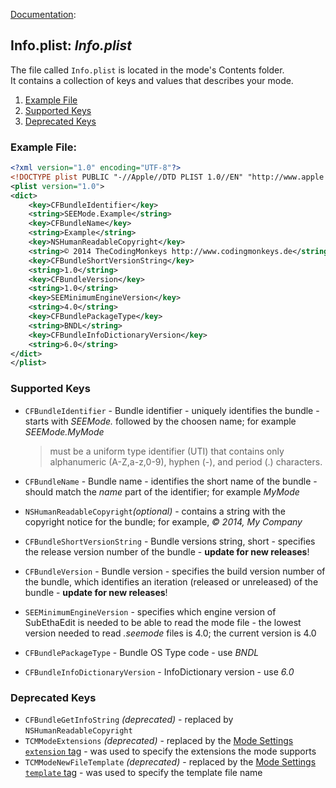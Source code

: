 [Documentation][ModeExample]:
## Info.plist: _Info.plist_

The file called `Info.plist` is located in the mode's Contents folder.  
It contains a collection of keys and values that describes your mode. 

1. [Example File](#ExampleFile)
2. [Supported Keys](#SupportedKeys)
3. [Deprecated Keys](#DeprecatedKeys)





### <a name="ExampleFile"></a>Example File:

```xml
<?xml version="1.0" encoding="UTF-8"?>
<!DOCTYPE plist PUBLIC "-//Apple//DTD PLIST 1.0//EN" "http://www.apple.com/DTDs/PropertyList-1.0.dtd">
<plist version="1.0">
<dict>
	<key>CFBundleIdentifier</key>
	<string>SEEMode.Example</string>
	<key>CFBundleName</key>
	<string>Example</string>
	<key>NSHumanReadableCopyright</key>
	<string>© 2014 TheCodingMonkeys http://www.codingmonkeys.de</string>
	<key>CFBundleShortVersionString</key>
	<string>1.0</string>
	<key>CFBundleVersion</key>
	<string>1.0</string>
	<key>SEEMinimumEngineVersion</key>
	<string>4.0</string>
	<key>CFBundlePackageType</key>
	<string>BNDL</string>
	<key>CFBundleInfoDictionaryVersion</key>
	<string>6.0</string>
</dict>
</plist>
```


### <a name="SupportedKeys"></a>Supported Keys

* `CFBundleIdentifier` - Bundle identifier - uniquely identifies the bundle - starts with _SEEMode._ followed by the choosen name; for example _SEEMode.MyMode_
	> must be a uniform type identifier (UTI) that contains only alphanumeric (A-Z,a-z,0-9), hyphen (-), and period (.) characters.
	
* `CFBundleName` - Bundle name - identifies the short name of the bundle - should match the _name_ part of the identifier; for example _MyMode_

* `NSHumanReadableCopyright`_(optional)_ - contains a string with the copyright notice for the bundle; for example, _© 2014, My Company_

* `CFBundleShortVersionString` - Bundle versions string, short - specifies the release version number of the bundle - **update for new releases**!
* `CFBundleVersion` - Bundle version - specifies the build version number of the bundle, which identifies an iteration (released or unreleased) of the bundle - **update for new releases**!	
* `SEEMinimumEngineVersion` - specifies which engine version of SubEthaEdit is needed to be able to read the mode file - the lowest version needed to read _.seemode_ files is 4.0; the current version is 4.0

* `CFBundlePackageType` - Bundle OS Type code - use _BNDL_
* `CFBundleInfoDictionaryVersion` - InfoDictionary version - use _6.0_




### <a name="DeprecatedKeys"></a>Deprecated Keys

* `CFBundleGetInfoString` _(deprecated)_ - replaced by `NSHumanReadableCopyright`
* `TCMModeExtensions` _(deprecated)_ - replaced by the [Mode Settings `extension` tag][ModeSettings_extension] - was used to specify the extensions the mode supports
* `TCMModeNewFileTemplate` _(deprecated)_ - replaced by the [Mode Settings `template` tag][ModeSettings_template] - was used to specify the template file name



<!-- Referenced Files -->
[ModeSettings_extension]: ModeSettings_xml.md#tag_extension "ModeSettings - extension tag"
[ModeSettings_template]: ModeSettings_xml.md#tag_template "ModeSettings - template tag"

<!-- Referenced Paths -->
[ModeExample]: .. "SubEthaEdit 4 Example Mode Documentation"


